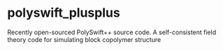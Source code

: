 # polyswift_plusplus
Recently open-sourced PolySwift++ source code. A self-consistent field theory code for simulating block copolymer structure

